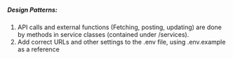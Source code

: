 ##### Design Patterns:
1. API calls and external functions (Fetching, posting, updating) are done by methods in service classes (contained under /services).
2. Add correct URLs and other settings to the .env file, using .env.example as a reference
